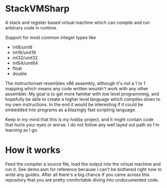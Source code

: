 # StackVMSharp
A stack and register based virtual machine which can compile and run arbitrary code in runtime.

Support for most common integer types like
- int8/uint8
- int16/uint16
- int32/uint32
- int64/uint64
- float
- double

The instructionset resembles x86 assembly, although it's not a 1 to 1 mapping which means any code written wouldn't work with any other assembler. My goal is to get more familiar with low level programming, and hopefully be able to create a higher level language which compiles down to my own instructions. In the end it would be interesting if it could be embedded into programs as a blazingly fast scripting language.

Keep in my mind that this is my hobby project, and it might contain code that hurts your eyes or worse. I do not follow any well layed out path so I'm learning as I go. 

# How it works
Feed the compiler a source file, load the output into the virtual machine and run it. See demo.asm for reference because I can't be bothered right now to write any guides. After all there's a big chance if you came across this repository that you are pretty comfortable diving into undocumented code.